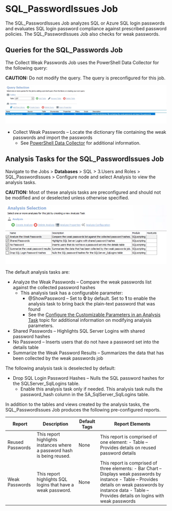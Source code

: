 # SQL_PasswordIssues Job

The SQL_PasswordIssues Job analyzes SQL or Azure SQL login passwords and evaluates SQL login
password compliance against prescribed password policies. The SQL_PasswordIssues Job also checks for
weak passwords.

## Queries for the SQL_Passwords Job

The Collect Weak Passwords Job uses the PowerShell Data Collector for the following query:

**CAUTION:** Do not modify the query. The query is preconfigured for this job.

![Query Selection](../../../../../../../static/img/product_docs/accessanalyzer/solutions/databases/sql/usersroles/sqljobgroup24.webp)

- Collect Weak Passwords – Locate the dictionary file containing the weak passwords and import the
  passwords
    - See [PowerShell Data Collector](../../../../admin/datacollector/powershell/overview.md) for
      additional information.

## Analysis Tasks for the SQL_PasswordIssues Job

Navigate to the Jobs > **Databases** > SQL > 3.Users and Roles > SQL_PasswordIssues > Configure node
and select Analysis to view the analysis tasks.

**CAUTION:** Most of these analysis tasks are preconfigured and should not be modified and or
deselected unless otherwise specified.

![Analysis Selection](../../../../../../../static/img/product_docs/accessanalyzer/solutions/databases/sql/usersroles/sqlpasswordissuesanalysistasks.webp)

The default analysis tasks are:

- Analyze the Weak Passwords – Compare the weak passwords list against the collected password hashes
    - This analysis task has a configurable parameter:
        - @ShowPassword – Set to **0** by default. Set to **1** to enable the analysis task to bring
          back the plain-text password that was found
        - See the
          [Configure the Customizable Parameters in an Analysis Task](../../../../admin/jobs/job/configure/analysiscustomizableparameters.md)
          topic for additional information on modifying analysis parameters.
- Shared Passwords – Highlights SQL Server Logins with shared password hashes
- No Password – Inserts users that do not have a password set into the details table
- Summarize the Weak Password Results – Summarizes the data that has been collected by the weak
  passwords job

The following analysis task is deselected by default:

- Drop SQL Login Password Hashes – Nulls the SQL password hashes for the SQLServer_SqlLogins table.
    - Enable this analysis task only if needed. This analysis task nulls the password_hash column in
      the SA_SqlServer_SqlLogins table.

In addition to the tables and views created by the analysis tasks, the SQL_PasswordIssues Job
produces the following pre-configured reports.

| Report           | Description                                                             | Default Tags | Report Elements                                                                                                                                                                                                      |
| ---------------- | ----------------------------------------------------------------------- | ------------ | -------------------------------------------------------------------------------------------------------------------------------------------------------------------------------------------------------------------- |
| Reused Passwords | This report highlights instances where a password hash is being reused. | None         | This report is comprised of one element: - Table – Provides details on reused password details                                                                                                                       |
| Weak Passwords   | This report highlights SQL logins that have a weak password.            | None         | This report is comprised of three elements: - Bar Chart – Displays weak passwords by instance - Table – Provides details on weak passwords by instance data - Table – Provides details on logins with weak passwords |
